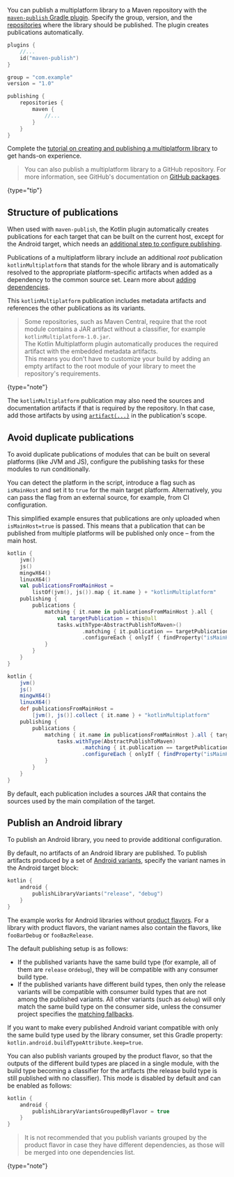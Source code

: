 [//]: # (title: Publishing multiplatform libraries)

You can publish a multiplatform library to a Maven repository with the [`maven-publish` Gradle plugin](https://docs.gradle.org/current/userguide/publishing_maven.html). 
Specify the group, version, and the [repositories](https://docs.gradle.org/current/userguide/publishing_maven.html#publishing_maven:repositories) 
where the library should be published. The plugin creates publications automatically.

```kotlin
plugins {
    //...
    id("maven-publish")
}

group = "com.example"
version = "1.0"

publishing {
    repositories {
        maven {
            //...
        }
    }
}
```

Complete the [tutorial on creating and publishing a multiplatform library](multiplatform-library.md) to get hands-on experience.

> You can also publish a multiplatform library to a GitHub repository. For more information, see GitHub's documentation on [GitHub packages](https://docs.github.com/en/packages).
>
{type="tip"}

## Structure of publications

When used with `maven-publish`, the Kotlin plugin automatically creates publications for each target that can be built on the current host, except for the Android target, 
which needs an [additional step to configure publishing](#publish-an-android-library).

Publications of a multiplatform library include an additional _root_ publication `kotlinMultiplatform` that stands for the 
whole library and is automatically resolved to the appropriate platform-specific artifacts when added as a dependency to the common source set. 
Learn more about [adding dependencies](multiplatform-add-dependencies.md).

This `kotlinMultiplatform` publication includes metadata artifacts and references the other publications as its variants.

> Some repositories, such as Maven Central, require that the root module contains a JAR artifact without a classifier, for example `kotlinMultiplatform-1.0.jar`.  
> The Kotlin Multiplatform plugin automatically produces the required artifact with the embedded metadata artifacts.  
> This means you don't have to customize your build by adding an empty artifact to the root module of your library to meet the repository's requirements.
>
{type="note"}
 
The `kotlinMultiplatform` publication may also need the sources and documentation artifacts if that is required by the repository. In that case, 
add those artifacts by using [`artifact(...)`](https://docs.gradle.org/current/javadoc/org/gradle/api/publish/maven/MavenPublication.html#artifact-java.lang.Object-) 
in the publication's scope.

## Avoid duplicate publications

To avoid duplicate publications of modules that can be built on several platforms (like JVM and JS), 
configure the publishing tasks for these modules to run conditionally.

You can detect the platform in the script, introduce a flag such as `isMainHost` and set it to `true` for the main target 
platform. Alternatively, you can pass the flag from an external source, for example, from CI configuration. 

This simplified example ensures that publications are only uploaded when `isMainHost=true` is passed. This means that 
a publication that can be published from multiple platforms will be published only once – from the main host.

<tabs group="build-script">
<tab title="Kotlin" group-key="kotlin">

```kotlin
kotlin {
    jvm()
    js()
    mingwX64()
    linuxX64()
    val publicationsFromMainHost = 
        listOf(jvm(), js()).map { it.name } + "kotlinMultiplatform"
    publishing {
        publications {
            matching { it.name in publicationsFromMainHost }.all {
                val targetPublication = this@all
                tasks.withType<AbstractPublishToMaven>()
                        .matching { it.publication == targetPublication }
                        .configureEach { onlyIf { findProperty("isMainHost") == "true" } }
            }
        }
    }
}
```

</tab>
<tab title="Groovy" group-key="groovy">

```groovy
kotlin {
    jvm()
    js()
    mingwX64()
    linuxX64()
    def publicationsFromMainHost = 
        [jvm(), js()].collect { it.name } + "kotlinMultiplatform"
    publishing {
        publications {
            matching { it.name in publicationsFromMainHost }.all { targetPublication ->
                tasks.withType(AbstractPublishToMaven)
                        .matching { it.publication == targetPublication }
                        .configureEach { onlyIf { findProperty("isMainHost") == "true" } }
            }
        }
    }
}
```

</tab>
</tabs>

By default, each publication includes a sources JAR that contains the sources used by the main compilation of the target. 

## Publish an Android library

To publish an Android library, you need to provide additional configuration.

By default, no artifacts of an Android library are published. To publish artifacts produced by a set of [Android variants](https://developer.android.com/studio/build/build-variants), 
specify the variant names in the Android target block:

```kotlin
kotlin {
    android {
        publishLibraryVariants("release", "debug")
    }
}

```

The example works for Android libraries without [product flavors](https://developer.android.com/studio/build/build-variants#product-flavors). 
For a library with product flavors, the variant names also contain the flavors, like `fooBarDebug` or `fooBazRelease`.

The default publishing setup is as follows:
* If the published variants have the same build type (for example, all of them are `release` or`debug`),
  they will be compatible with any consumer build type.
* If the published variants have different build types, then only the release variants will be compatible
  with consumer build types that are not among the published variants. All other variants (such as `debug`)
  will only match the same build type on the consumer side, unless the consumer project specifies the
  [matching fallbacks](https://developer.android.com/reference/tools/gradle-api/4.2/com/android/build/api/dsl/BuildType).

If you want to make every published Android variant compatible with only the same build type used by the library consumer,
set this Gradle property: `kotlin.android.buildTypeAttribute.keep=true`.

You can also publish variants grouped by the product flavor, so that the outputs of the different build types are placed 
in a single module, with the build type becoming a classifier for the artifacts (the release build type is still published 
with no classifier). This mode is disabled by default and can be enabled as follows:

```kotlin
kotlin {
    android {
        publishLibraryVariantsGroupedByFlavor = true
    }
}
```

> It is not recommended that you publish variants grouped by the product flavor in case they have different dependencies, 
> as those will be merged into one dependencies list.
>
{type="note"}